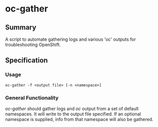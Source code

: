 # oc-gather

## Summary
A script to automate gathering logs and various 'oc' outputs for troubleshooting OpenShift.

## Specification
### Usage
``oc-gather -f <output file> [-n <namespace>]``
  
### General Functionality
*oc-gather* should gather logs and *oc* output from a set of default namespaces. It will write to the output file specified. If an optional namespace is supplied, info from that namespace will also be gathered.

